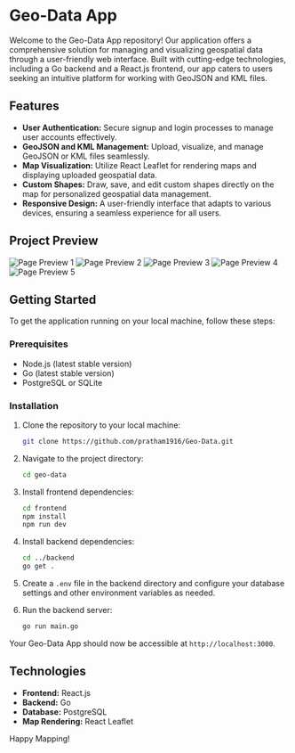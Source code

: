 # Geo-Data App

Welcome to the Geo-Data App repository! Our application offers a comprehensive solution for managing and visualizing geospatial data through a user-friendly web interface. Built with cutting-edge technologies, including a Go backend and a React.js frontend, our app caters to users seeking an intuitive platform for working with GeoJSON and KML files.

## Features

- **User Authentication:** Secure signup and login processes to manage user accounts effectively.
- **GeoJSON and KML Management:** Upload, visualize, and manage GeoJSON or KML files seamlessly.
- **Map Visualization:** Utilize React Leaflet for rendering maps and displaying uploaded geospatial data.
- **Custom Shapes:** Draw, save, and edit custom shapes directly on the map for personalized geospatial data management.
- **Responsive Design:** A user-friendly interface that adapts to various devices, ensuring a seamless experience for all users.

## Project Preview
![Page Preview 1](/Preview/preview-1.png)
![Page Preview 2](/Preview/preview-2.png)
![Page Preview 3](/Preview/preview-3.png)
![Page Preview 4](/Preview/preview-4.png)
![Page Preview 5](/Preview/preview-5.png)

## Getting Started

To get the application running on your local machine, follow these steps:

### Prerequisites

- Node.js (latest stable version)
- Go (latest stable version)
- PostgreSQL or SQLite

### Installation

1. Clone the repository to your local machine:
    ```bash
    git clone https://github.com/pratham1916/Geo-Data.git
    ```

2. Navigate to the project directory:
    ```bash
    cd geo-data
    ```

3. Install frontend dependencies:
    ```bash
    cd frontend
    npm install
    npm run dev
    ```

4. Install backend dependencies:
    ```bash
    cd ../backend
    go get .
    ```

5. Create a `.env` file in the backend directory and configure your database settings and other environment variables as needed.

6. Run the backend server:
    ```bash
    go run main.go
    ```

Your Geo-Data App should now be accessible at `http://localhost:3000`.

## Technologies

- **Frontend:** React.js
- **Backend:** Go
- **Database:** PostgreSQL
- **Map Rendering:** React Leaflet

Happy Mapping!
